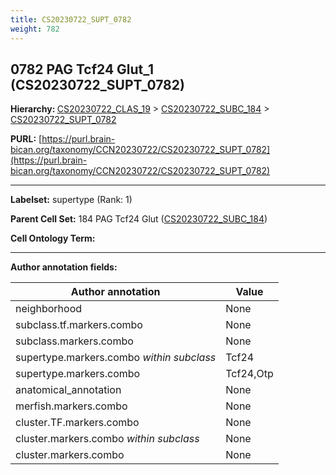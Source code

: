 ```yaml
---
title: CS20230722_SUPT_0782
weight: 782
---
```

## 0782 PAG Tcf24 Glut_1 (CS20230722_SUPT_0782)
<b>Hierarchy: </b>
[CS20230722_CLAS_19](../CS20230722_CLAS_19) >
[CS20230722_SUBC_184](../CS20230722_SUBC_184) >
[CS20230722_SUPT_0782](../CS20230722_SUPT_0782)

**PURL:** [https://purl.brain-bican.org/taxonomy/CCN20230722/CS20230722_SUPT_0782](https://purl.brain-bican.org/taxonomy/CCN20230722/CS20230722_SUPT_0782)

---


**Labelset:** supertype (Rank: 1)

**Parent Cell Set:** 184 PAG Tcf24 Glut ([CS20230722_SUBC_184](../CS20230722_SUBC_184))



**Cell Ontology Term:** 

[MARKER GENES.]: #


---

[TRANSFERRED ANNOTATIONS.]: #


[AUTHOR ANNOTATION FIELDS.]: #


**Author annotation fields:**

| Author annotation | Value |
|-------------------|-------|
|neighborhood|None|
|subclass.tf.markers.combo|None|
|subclass.markers.combo|None|
|supertype.markers.combo _within subclass_|Tcf24|
|supertype.markers.combo|Tcf24,Otp|
|anatomical_annotation|None|
|merfish.markers.combo|None|
|cluster.TF.markers.combo|None|
|cluster.markers.combo _within subclass_|None|
|cluster.markers.combo|None|
